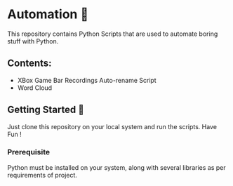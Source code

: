 # Automation :hugs:

This repository contains Python Scripts that are used to automate boring stuff with Python.

## Contents: 

- XBox Game Bar Recordings Auto-rename Script
- Word Cloud

## Getting Started :partying_face:

Just clone this repository on your local system and run the scripts.
Have Fun !

### Prerequisite

Python must be installed on your system, along with several libraries as per requirements of project.
